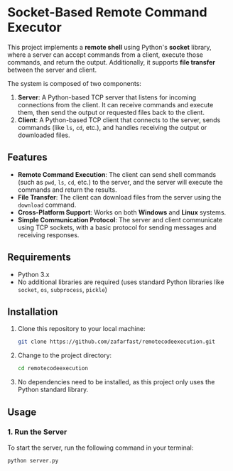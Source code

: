 # Socket-Based Remote Command Executor

This project implements a **remote shell** using Python's **socket** library, where a server can accept commands from a client, execute those commands, and return the output. Additionally, it supports **file transfer** between the server and client.

The system is composed of two components:
1. **Server**: A Python-based TCP server that listens for incoming connections from the client. It can receive commands and execute them, then send the output or requested files back to the client.
2. **Client**: A Python-based TCP client that connects to the server, sends commands (like `ls`, `cd`, etc.), and handles receiving the output or downloaded files.

## Features
- **Remote Command Execution**: The client can send shell commands (such as `pwd`, `ls`, `cd`, etc.) to the server, and the server will execute the commands and return the results.
- **File Transfer**: The client can download files from the server using the `download` command.
- **Cross-Platform Support**: Works on both **Windows** and **Linux** systems.
- **Simple Communication Protocol**: The server and client communicate using TCP sockets, with a basic protocol for sending messages and receiving responses.

## Requirements
- Python 3.x
- No additional libraries are required (uses standard Python libraries like `socket`, `os`, `subprocess`, `pickle`)

## Installation

1. Clone this repository to your local machine:
    ```bash
    git clone https://github.com/zafarfast/remotecodeexecution.git
    ```

2. Change to the project directory:
    ```bash
    cd remotecodeexecution
    ```

3. No dependencies need to be installed, as this project only uses the Python standard library.

## Usage

### 1. Run the Server

To start the server, run the following command in your terminal:

```bash
python server.py
